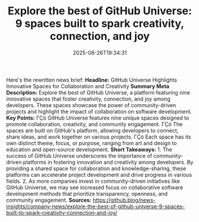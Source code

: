 ﻿---
title: "Explore the best of GitHub Universe: 9 spaces built to spark creativity, connection, and joy"
date: "2025-08-26T19:34:31"
category: "Markets"
summary: ""
slug: "explore the best of github universe 9 spaces built to spark "
source_urls:
  - "https://github.blog/news-insights/company-news/explore-the-best-of-github-universe-9-spaces-built-to-spark-creativity-connection-and-joy/"
seo:
  title: "Explore the best of GitHub Universe: 9 spaces built to spark creativity, connection, and joy | Hash n Hedge"
  description: ""
  keywords: ["news", "markets", "brief"]
---
Here's the rewritten news brief:  **Headline:** GitHub Universe Highlights Innovative Spaces for Collaboration and Creativity  **Summary Meta Description:** Explore the best of GitHub Universe, a platform featuring nine innovative spaces that foster creativity, connection, and joy among developers. These spaces showcase the power of community-driven projects and highlight the impact of collaboration on software development.  **Key Points:**  ΓÇó GitHub Universe features nine unique spaces designed to promote collaboration, creativity, and community engagement. ΓÇó The spaces are built on GitHub's platform, allowing developers to connect, share ideas, and work together on various projects. ΓÇó Each space has its own distinct theme, focus, or purpose, ranging from art and design to education and open-source development.  **Short Takeaways:**  1. The success of GitHub Universe underscores the importance of community-driven platforms in fostering innovation and creativity among developers. By providing a shared space for collaboration and knowledge-sharing, these platforms can accelerate project development and drive progress in various fields. 2. As more companies invest in community-driven initiatives like GitHub Universe, we may see increased focus on collaborative software development methods that prioritize transparency, openness, and community engagement.  **Sources:**  https://github.blog/news-insights/company-news/explore-the-best-of-github-universe-9-spaces-built-to-spark-creativity-connection-and-joy/ 
